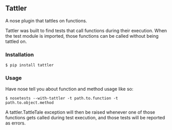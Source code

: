 ## Tattler

A nose plugin that tattles on functions.

Tattler was built to find tests that call functions during their execution.
When the test module is imported, those functions can be called without being
tattled on.

### Installation

    $ pip install tattler

### Usage

Have nose tell you about function and method usage like so:

    $ nosetests --with-tattler -t path.to.function -t path.to.object.method

A tattler.TattleTale exception will then be raised whenever one of those
functions gets called during test execution, and those tests will be reported
as errors.

